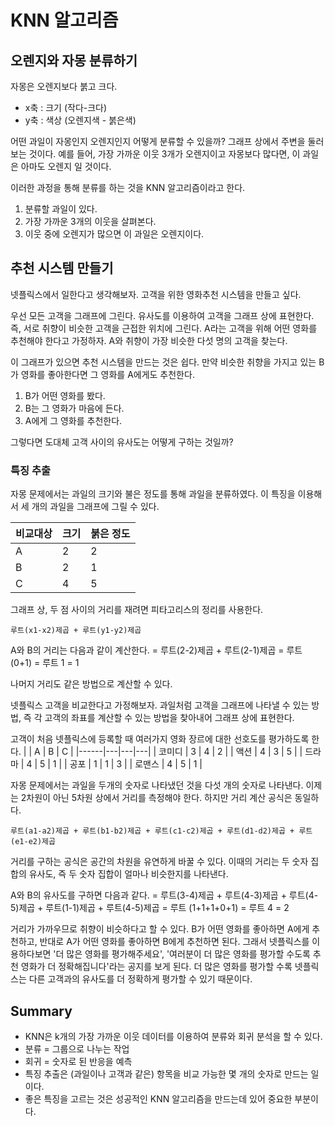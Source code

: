 # KNN 알고리즘

## 오렌지와 자몽 분류하기
자몽은 오렌지보다 붉고 크다.
* x축 : 크기 (작다-크다)
* y축 : 색상 (오렌지색 - 붉은색)

어떤 과일이 자몽인지 오렌지인지 어떻게 분류할 수 있을까?
그래프 상에서 주변을 둘러보는 것이다.
예를 들어, 가장 가까운 이웃 3개가 오렌지이고 자몽보다 많다면, 이 과일은 아마도 오렌지 일 것이다.

이러한 과정을 통해 분류를 하는 것을 KNN 알고리즘이라고 한다.
1. 분류할 과일이 있다.
2. 가장 가까운 3개의 이웃을 살펴본다.
3. 이웃 중에 오렌지가 많으면 이 과일은 오렌지이다.

## 추천 시스템 만들기
넷플릭스에서 일한다고 생각해보자. 고객을 위한 영화추천 시스템을 만들고 싶다.

우선 모든 고객을 그래프에 그린다.
유사도를 이용하여 고객을 그래프 상에 표현한다. 즉, 서로 취향이 비슷한 고객을 근접한 위치에 그린다.
A라는 고객을 위해 어떤 영화를 추천해야 한다고 가정하자.
A와 취향이 가장 비슷한 다섯 명의 고객을 찾는다.

이 그래프가 있으면 추천 시스템을 만드는 것은 쉽다.
만약 비슷한 취향을 가지고 있는 B가 영화를 좋아한다면 그 영화를 A에게도 추천한다.
1. B가 어떤 영화를 봤다.
2. B는 그 영화가 마음에 든다.
3. A에게 그 영화를 추천한다.

그렇다면 도대체 고객 사이의 유사도는 어떻게 구하는 것일까?

### 특징 추출
자몽 문제에서는 과일의 크기와 불은 정도를 통해 과일을 분류하였다.
이 특징을 이용해서 세 개의 과일을 그래프에 그릴 수 있다.

|비교대상 | 크기 | 붉은 정도 |
|-------|-----|--------|
| A     | 2   | 2      |
| B     | 2   | 1      |
| C     | 4   | 5      |

그래프 상, 두 점 사이의 거리를 재려면 피타고리스의 정리를 사용한다.
~~~
루트(x1-x2)제곱 + 루트(y1-y2)제곱
~~~

A와 B의 거리는 다음과 같이 계산한다.
= 루트(2-2)제곱 + 루트(2-1)제곱
= 루트 (0+1)
= 루트 1
= 1

나머지 거리도 같은 방법으로 계산할 수 있다.

넷플릭스 고객을 비교한다고 가정해보자.
과일처럼 고객을 그래프에 나타낼 수 있는 방법, 즉 각 고객의 좌표를 계산할 수 있는 방법을 찾아내어 그래프 상에 표현한다.

고객이 처음 넷플릭스에 등록할 때 여러가지 영화 장르에 대한 선호도를 평가하도록 한다.
|      | A | B | C |
|------|---|---|---|
| 코미디 | 3 | 4 | 2 |
| 액션  | 4 | 3 | 5 |
| 드라마 | 4 | 5 | 1 |
| 공포  | 1 | 1 | 3 |
| 로맨스 | 4 | 5 | 1 |

자몽 문제에서는 과일을 두개의 숫자로 나타냈던 것을 다섯 개의 숫자로 나타낸다.
이제는 2차원이 아닌 5차원 상에서 거리를 측정해야 한다.
하지만 거리 계산 공식은 동일하다.

~~~
루트(a1-a2)제곱 + 루트(b1-b2)제곱 + 루트(c1-c2)제곱 + 루트(d1-d2)제곱 + 루트(e1-e2)제곱
~~~

거리를 구하는 공식은 공간의 차원을 유연하게 바꿀 수 있다.
이때의 거리는 두 숫자 집합의 유사도, 즉 두 숫자 집합이 얼마나 비슷한지를 나타낸다.

A와 B의 유사도를 구하면 다음과 같다.
= 루트(3-4)제곱 + 루트(4-3)제곱 + 루트(4-5)제곱 + 루트(1-1)제곱 + 루트(4-5)제곱
= 루트 (1+1+1+0+1)
= 루트 4
= 2

거리가 가까우므로 취향이 비슷하다고 할 수 있다.
B가 어떤 영화를 좋아하면 A에게 추천하고, 반대로 A가 어떤 영화를 좋아하면 B에게 추천하면 된다.
그래서 넷플릭스를 이용하다보면 '더 많은 영화를 평가해주세요', '여러분이 더 많은 영화를 평가할 수도록 추천 영화가 더 정확해집니다'라는 공지를 보게 된다.
더 많은 영화를 평가할 수록 넷플릭스는 다른 고객과의 유사도를 더 정확하게 평가할 수 있기 때문이다.

## Summary
* KNN은 k개의 가장 가까운 이웃 데이터를 이용하여 분류와 회귀 분석을 할 수 있다.
* 분류 = 그룹으로 나누는 작업
* 회귀 = 숫자로 된 반응을 예측
* 특징 추출은 (과일이나 고객과 같은) 항목을 비교 가능한 몇 개의 숫자로 만드는 일이다.
* 좋은 특징을 고르는 것은 성공적인 KNN 알고리즘을 만드는데 있어 중요한 부분이다.